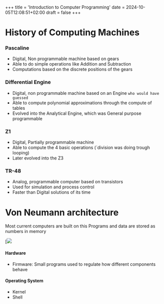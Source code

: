 +++
title = 'Introduction to Computer Programming'
date = 2024-10-05T12:08:51+02:00
draft = false
+++
# History of Computing Machines

### Pascaline
- Digital, Non programmable machine based on gears
- Able to do simple operations like Addition and Subtraction
- Computations based on the discrete positions of the gears

### Differential Engine
- Digital, non programmable machine based on an Engine `who would have guessed`
- Able to compute polynomial approximations through the compute of tables
- Evolved into the Analytical Engine, which was General purpose programmable

### Z1
- Digital, Partially programmable machine
- Able to compute the 4 basic operations (`division was doing trough looping)
- Later evolved into the Z3
### TR-48
- Analog, programmable computer based on transistors
- Used for simulation and process control
- Faster than Digital solutions of its time

# Von Neumann architecture
Most current computers are built on this
Programs and data are stored as numbers in memory

[![](https://upload.wikimedia.org/wikipedia/commons/thumb/e/e5/Von_Neumann_Architecture.svg/300px-Von_Neumann_Architecture.svg.png)

#### Hardware
- Firmware: Small programs used to regulate how different components behave
#### Operating System
- Kernel
- Shell
 